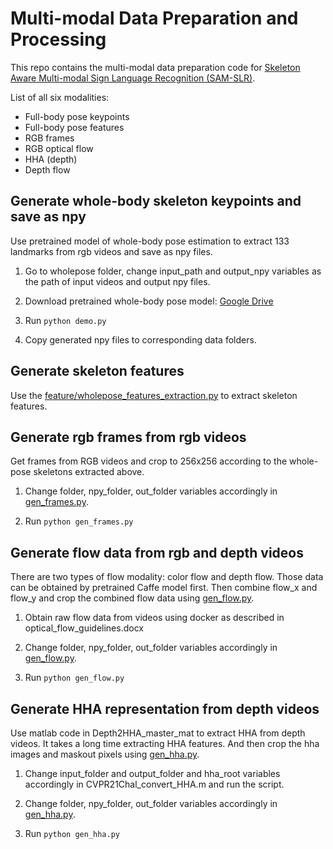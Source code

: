 # Multi-modal Data Preparation and Processing
This repo contains the multi-modal data preparation code for [Skeleton Aware Multi-modal Sign Language Recognition (SAM-SLR)](https://github.com/jackyjsy/CVPR21Chal-SLR). 

List of all six modalities:
- Full-body pose keypoints
- Full-body pose features
- RGB frames
- RGB optical flow
- HHA (depth)
- Depth flow


## Generate whole-body skeleton keypoints and save as npy
Use pretrained model of whole-body pose estimation to extract 133 landmarks from rgb videos and save as npy files. 

1. Go to wholepose folder, change input_path and output_npy variables as the path of input videos and output npy files.

2. Download pretrained whole-body pose model: [Google Drive](https://drive.google.com/file/d/1f_c3uKTDQ4DR3CrwMSI8qdsTKJvKVt7p/view?usp=sharing)

3. Run `python demo.py`

4. Copy generated npy files to corresponding data folders.

## Generate skeleton features

Use the [feature/wholepose_features_extraction.py](feature/wholepose_features_extraction.py) to extract skeleton features.

## Generate rgb frames from rgb videos
Get frames from RGB videos and crop to 256x256 according to the whole-pose skeletons extracted above.

1. Change folder, npy_folder, out_folder variables accordingly in [gen_frames.py](gen_frames.py).

2. Run `python gen_frames.py`

## Generate flow data from rgb and depth videos
There are two types of flow modality: color flow and depth flow. Those data can be obtained by pretrained Caffe model first. Then combine flow_x and flow_y and crop the combined flow data using [gen_flow.py](gen_flow.py).

1. Obtain raw flow data from videos using docker as described in optical_flow_guidelines.docx

2. Change folder, npy_folder, out_folder variables accordingly in [gen_flow.py](gen_flow.py).

3. Run `python gen_flow.py`

## Generate HHA representation from depth videos

Use matlab code in Depth2HHA_master_mat to extract HHA from depth videos. It takes a long time extracting HHA features. And then crop the hha images and maskout pixels using [gen_hha.py](gen_hha.py).

1. Change input_folder and output_folder and hha_root variables accordingly in CVPR21Chal_convert_HHA.m and run the script.

2. Change  folder, npy_folder, out_folder variables accordingly in [gen_hha.py](gen_hha.py).

3. Run  `python gen_hha.py`